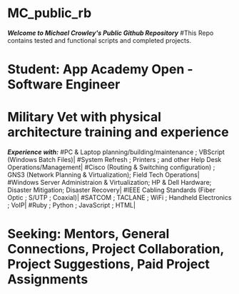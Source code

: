 # MC_public_rb
***Welcome to Michael Crowley's Public Github Repository***
#This Repo contains tested and functional scripts and completed projects.
# Student: App Academy Open - Software Engineer
# Military Vet with physical architecture training and experience
***Experience with:*** 
#PC & Laptop planning/building/maintenance ; VBScript (Windows Batch Files)| 
#System Refresh ; Printers ; and other Help Desk Operations/Management|
#Cisco (Routing & Switching configuration) ; GNS3 (Network Planning & Virtualization); Field Tech Operations|
#Windows Server Administraion & Virtualization; HP & Dell Hardware; Disaster Mitigation; Disaster Recovery|
#IEEE Cabling Standards (Fiber Optic ; S/UTP ; Coaxial)|
#SATCOM ; TACLANE ; WiFi ; Handheld Electronics ; VoIP|
#Ruby ; Python ; JavaScript ; HTML|
# Seeking: Mentors, General Connections, Project Collaboration, Project Suggestions, Paid Project Assignments

